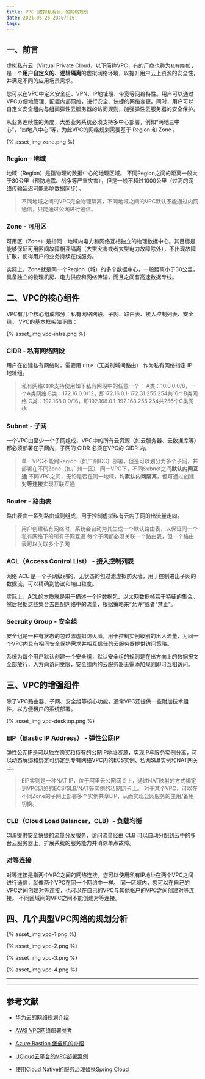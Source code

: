 ```yaml
---
title: VPC（虚拟私有云）的网络规划
date: 2021-06-26 23:07:16
tags:
---
```

## 一、前言

虚拟私有云（Virtual Private Cloud，以下简称VPC，有的厂商也称为`私有网络`），是一个**用户自定义的**、**逻辑隔离**的虚拟网络环境，以提升用户云上资源的安全性，并满足不同的应用场景需求。

您可以在VPC中定义安全组、VPN、IP地址段、带宽等网络特性。用户可以通过VPC方便地管理、配置内部网络，进行安全、快捷的网络变更。同时，用户可以自定义安全组内与组间弹性云服务器的访问规则，加强弹性云服务器的安全保护。

从业务连续性的角度，大型业务系统必须支持多中心部署，例如“两地三中心”，“四地八中心”等，为此VPC的网络规划需要基于 Region 和 Zone 。

{% asset_img zone.png %}

### Region - 地域

地域（Region）是指物理的数据中心的地理区域。
不同Region之间的距离一般大于30公里（预防地震、战争等严重灾害），但是一般不超过1000公里（过高的网络传输延迟可能影响数据同步）。

> 不同地域之间的VPC完全物理隔离，不同地域之间的VPC默认不能通过内网通信，只能通过公网进行通信。

### Zone - 可用区

可用区（Zone）是指同一地域内电力和网络互相独立的物理数据中心。其目标是能够保证可用区间故障相互隔离（大型灾害或者大型电力故障除外），不出现故障扩散，使得用户的业务持续在线服务。

实际上，Zone就是同一个Region（城）的多个数据中心，一般距离小于30公里，具备独立的物理机房、电力供应和网络传输，而且之间有高速数据专线。

## 二、VPC的核心组件

VPC有几个核心组成部分：私有网络网段、子网、路由表、接入控制列表、安全组。
VPC的基本框架如下图：

{% asset_img vpc-infra.png %}

### CIDR - 私有网络网段

用户在创建私有网络时，需要用 `CIDR`（无类别域间路由） 作为私有网络指定 IP 地址组。

> 私有网络`CIDR`支持使用如下私有网段中的任意一个：
A类：10.0.0.0/8，一个A类网络
B类：172.16.0.0/12，即172.16.0.1-172.31.255.254共16个B类网络
C类：192.168.0.0/16，即192.168.0.1-192.168.255.254共256个C类网络

### Subnet - 子网

一个VPC由至少一个子网组成，VPC中的所有云资源（如云服务器、云数据库等）都必须部署在子网内，子网的 CIDR 必须在VPC的 CIDR 内。

> 单一VPC不能跨Region（如广州IDC）部署，但是可以划分为多个子网，并部署在不同Zone（如广州一区）
同一VPC下，不同Subnet之间**默认内网互通**
不同VPC之间，无论是否在同一地域，均**默认内网隔离**，但可通过创建**对等连接**实现互联互通

### Router - 路由表

路由表由一系列路由规则组成，用于控制虚拟私有云内子网的出流量走向。

> 用户创建私有网络时，系统会自动为其生成一个默认路由表，以保证同一个私有网络下的所有子网互通
每个子网都必须关联一个路由表，但一个路由表可以关联多个子网

### ACL（Access Control List） - 接入控制列表

网络 ACL 是一个子网级别的、无状态的包过滤虚拟防火墙，用于控制进出子网的数据流，可以精确到协议和端口粒度。

实际上，ACL的本质就是用于描述一个IP数据包、以太网数据帧若干特征的集合。然后根据这些集合去匹配网络中的流量，根据策略来“允许”或者“禁止”。

### Secruity Group - 安全组

安全组是一种有状态的包过滤虚拟防火墙，用于控制实例级别的出入流量，为同一个VPC内具有相同安全保护需求并相互信任的云服务器提供访问策略。

系统为每个用户默认创建一个安全组，默认安全组的规则是在出方向上的数据报文全部放行，入方向访问受限，安全组内的云服务器无需添加规则即可互相访问。

## 三、VPC的增强组件

除了VPC路由器、子网、安全组等核心功能，通常VPC还提供一些附加技术组件，以方便租户的系统部署。

{% asset_img vpc-desktop.png %}

### EIP（Elastic IP Address） - 弹性公网IP

弹性公网IP是可以独立购买和持有的公网IP地址资源，实现IP与服务实例分离，可以动态解绑和绑定可绑定到专有网络VPC内的ECS实例、私网SLB实例和NAT网关上。

> EIP实则是一种NAT IP，位于阿里云公网网关上，通过NAT映射的方式绑定到VPC网络的ECS/SLB/NAT等实例的私网网卡上。
对于某个VPC，可以在不同Zone的子网上部署多个实例共享EIP，从而实现公网服务的主用/备用切换。

### CLB（Cloud Load Balancer，CLB）- 负载均衡

CLB提供安全快捷的流量分发服务，访问流量经由 CLB 可以自动分配到云中的多台云服务器上，扩展系统的服务能力并消除单点故障。

### 对等连接

对等连接是指两个VPC之间的网络连接。您可以使用私有IP地址在两个VPC之间进行通信，就像两个VPC在同一个网络中一样。
同一区域内，您可以在自己的VPC之间创建对等连接，也可以在自己的VPC与其他帐户的VPC之间创建对等连接。
不同区域间的VPC之间不能创建对等连接。

## 四、几个典型VPC网络的规划分析

{% asset_img vpc-1.png %}

{% asset_img vpc-2.png %}

{% asset_img vpc-3.png %}

{% asset_img vpc-4.png %}

---


---

## 参考文献

- [华为云的网络规划介绍](https://support.huaweicloud.com/eu-west-0-usermanual-vpc/vpc_0001.html)
- [AWS VPC网络部署参考](http://www.coding-daddy.com/other/aws-deploy.html#_1-vpc%E5%AE%9A%E4%B9%89)
- [Azure Bastion 堡垒机的介绍](https://blog.csdn.net/qq_24550639/article/details/109202811)
- [UCloud云平台的VPC部署案例](https://zhuanlan.zhihu.com/p/35130978?ivk_sa=1024320u)

- [使用Cloud Native的服务治理替换Spring Cloud](https://xie.infoq.cn/article/8062a35d680349a5ca364e36f)
